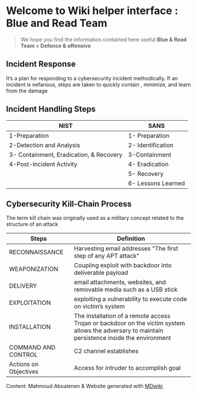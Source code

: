 Welcome to Wiki helper interface : Blue and Read Team 
===============================

> We hope you find the information contained here useful
 **Blue & Read Team = Defence & offensive**

Incident Response
------------

It’s a plan for responding to a cybersecurity incident methodically. If an incident is nefarious, steps are taken to quickly contain , minimize, and learn from the damage

Incident Handling Steps
--------

| NIST | SANS |
|--|--|
|1-Preparation | 1- Preparation |
|2-Detection and Analysis|2- Identification|
|3- Containment, Eradication, & Recovery|3-Containment|
|4-Post-Incident Activity|4- Eradication
| |5- Recovery
| |6- Lessons Learned

Cybersecurity Kill-Chain Process
--------
The term kill chain was originally used as a military concept related to the structure of an attack

| Steps |  Definition |
|--|--|
| RECONNAISSANCE | Harvesting email addresses "The first step of any APT attack" |
| WEAPONIZATION|Coupling exploit with backdoor into deliverable payload |
| DELIVERY |email attachments, websites, and removable media such as a USB stick |
| EXPLOITATION | exploiting a vulnerability to execute code on victim’s system |
| INSTALLATION | The installation of a remote access Trojan or backdoor on the victim system allows the adversary to maintain persistence inside the environment |
| COMMAND AND CONTROL | C2 channel establishes |
| Actions on Objectives | Access for intruder to accomplish goal |

Content: Mahmoud Aboalenen & Website generated with <a href="http://www.mdwiki.info">MDwiki</a> 
